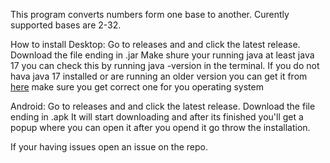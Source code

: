 This program converts numbers form one base to another. Curently supported bases are 2-32.

How to install
  Desktop:
    Go to releases and and click the latest release.
    Download the file ending in .jar
    Make shure your running java at least java 17 you can check this by running java -version in the terminal.
    If you do not hava java 17 installed or are running an older version you can get it from [here](https://www.oracle.com/java/technologies/downloads/#java17) make sure you get correct one for you operating system

  Android:
    Go to releases and and click the latest release.
    Download the file ending in .apk
    It will start downloading and after its finished you'll get a popup where you can open it after you opend it go throw the installation.

If your having issues open an issue on the repo.
